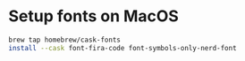# Setup fonts on MacOS

```sh
brew tap homebrew/cask-fonts
install --cask font-fira-code font-symbols-only-nerd-font
```
